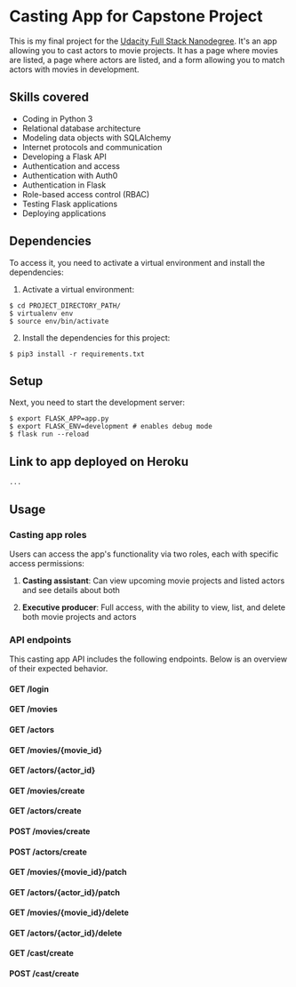# Casting App for Capstone Project

This is my final project for the [Udacity Full Stack Nanodegree](https://www.udacity.com/course/full-stack-web-developer-nanodegree--nd004). It's an app allowing you to cast actors to movie projects. It has a page where movies are listed, a page where actors are listed, and a form allowing you to match actors with movies in development.  

## Skills covered
- Coding in Python 3
- Relational database architecture
- Modeling data objects with SQLAlchemy
- Internet protocols and communication
- Developing a Flask API
- Authentication and access
- Authentication with Auth0
- Authentication in Flask
- Role-based access control (RBAC)
- Testing Flask applications
- Deploying applications

## Dependencies
To access it, you need to activate a virtual environment and install the dependencies:
1. Activate a virtual environment:
```
$ cd PROJECT_DIRECTORY_PATH/
$ virtualenv env
$ source env/bin/activate
```
2. Install the dependencies for this project:
```
$ pip3 install -r requirements.txt
```

## Setup
Next, you need to start the development server:  
```
$ export FLASK_APP=app.py 
$ export FLASK_ENV=development # enables debug mode  
$ flask run --reload
```

## Link to app deployed on Heroku
```
...
```

## Usage

### Casting app roles
Users can access the app's functionality via two roles, each with specific access permissions:

1. <strong>Casting assistant</strong>: Can view upcoming movie projects and listed actors and see details about both

2. <strong>Executive producer</strong>: Full access, with the ability to view, list, and delete both movie projects and actors

### API endpoints
This casting app API includes the following endpoints. Below is an overview of their expected behavior.

#### GET /login

#### GET /movies

#### GET /actors

#### GET /movies/{movie_id}

#### GET /actors/{actor_id}

#### GET /movies/create

#### GET /actors/create

#### POST /movies/create

#### POST /actors/create

#### GET /movies/{movie_id}/patch

#### GET /actors/{actor_id}/patch

#### GET /movies/{movie_id}/delete

#### GET /actors/{actor_id}/delete

#### GET /cast/create

#### POST /cast/create
